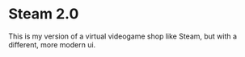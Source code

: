 # Steam 2.0
This is my version of a virtual videogame shop like Steam, but with a different, more modern ui.
